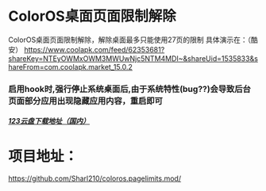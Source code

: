 # ColorOS桌面页面限制解除
ColorOS桌面页面限制解除，解除桌面最多只能使用27页的限制
具体演示在：（酷安）
https://www.coolapk.com/feed/62353681?shareKey=NTEyOWMxOWM3MWUwNjc5NTM4MDI~&shareUid=1535833&shareFrom=com.coolapk.market_15.0.2

### 启用hook时,强行停止系统桌面后,由于系统特性(bug??)会导致后台页面部分应用出现隐藏应用内容，重启即可

#####  <a href="https://www.123865.com/s/nQyRVv-uf60h">123云盘下载地址（国内）</a>

# 项目地址：
  <a href="https://github.com/Sharl210/coloros.pagelimits.mod/">
https://github.com/Sharl210/coloros.pagelimits.mod/
</a>
